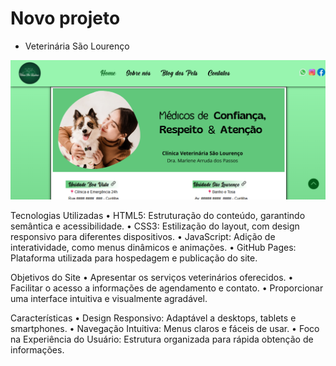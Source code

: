# Novo projeto

- Veterinária São Lourenço

<img src="imagens/veterinaria.png"></img>

Tecnologias Utilizadas
• HTML5: Estruturação do conteúdo, garantindo semântica e acessibilidade.
• CSS3: Estilização do layout, com design responsivo para diferentes dispositivos.
• JavaScript: Adição de interatividade, como menus dinâmicos e animações.
• GitHub Pages: Plataforma utilizada para hospedagem e publicação do site.

Objetivos do Site
• Apresentar os serviços veterinários oferecidos.
• Facilitar o acesso a informações de agendamento e contato.
• Proporcionar uma interface intuitiva e visualmente agradável.

Características
• Design Responsivo: Adaptável a desktops, tablets e smartphones.
• Navegação Intuitiva: Menus claros e fáceis de usar.
• Foco na Experiência do Usuário: Estrutura organizada para rápida obtenção de informações.
